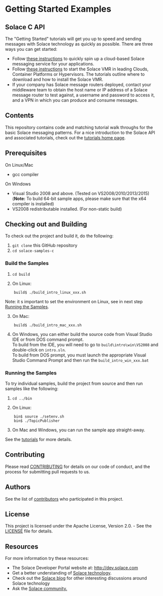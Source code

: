 # Getting Started Examples
## Solace C API

The "Getting Started" tutorials will get you up to speed and sending messages with Solace technology as quickly as possible. There are three ways you can get started:

- Follow [these instructions](https://cloud.solace.com/learn/group_getting_started/ggs_signup.html) to quickly spin up a cloud-based Solace messaging service for your applications.
- Follow [these instructions](https://docs.solace.com/Solace-SW-Broker-Set-Up/Setting-Up-SW-Brokers.htm) to start the Solace VMR in leading Clouds, Container Platforms or Hypervisors. The tutorials outline where to download and how to install the Solace VMR.
- If your company has Solace message routers deployed, contact your middleware team to obtain the host name or IP address of a Solace message router to test against, a username and password to access it, and a VPN in which you can produce and consume messages.

## Contents

This repository contains code and matching tutorial walk throughs for the basic Solace messaging patterns. For a nice introduction to the Solace API and associated tutorials, check out the [tutorials home page](https://dev.solace.com/samples/solace-samples-c/).

## Prerequisites ##

On Linux/Mac
- gcc compiler

On Windows
- Visual Studio 2008 and above. (Tested on VS2008/2010/2013/2015)  
  (**Note:** To build 64-bit sample apps, please make sure that the x64 compiler is installed)
- VS2008 redistributable installed. (For non-static build)

## Checking out and Building

To check out the project and build it, do the following:

  1. `git clone` this GitHub repository
  2. `cd solace-samples-c`
 
### Build the Samples

1. `cd build`  

2. On Linux:  
```
    build$ ./build_intro_linux_xxx.sh
```
Note: it s important to set the environment on Linux, see in next step [Running the Samples](#running-the-samples).

3. On Mac:
```
    build$ ./build_intro_mac_xxx.sh
```
4. On Windows, you can either build the source code from Visual Studio IDE or from DOS command prompt.   
To build from the IDE, you will need to go to `build\intro\win\VS2008` and double-click on `intro.sln`.  
To build from DOS prompt, you must launch the appropriate Visual Studio Command Prompt and then run the `build_intro_win_xxx.bat`

### Running the Samples

To try individual samples, build the project from source and then run samples like the following:

1. `cd ../bin`

2. On Linux:
```
    bin$ source ./setenv.sh
    bin$ ./TopicPublisher
```

3. On Mac and Windows, you can run the sample app straight-away.  

See the [tutorials](https://dev.solace.com/samples/solace-samples-c/) for more details.

## Contributing

Please read [CONTRIBUTING](CONTRIBUTING.md) for details on our code of conduct, and the process for submitting pull requests to us.

## Authors

See the list of [contributors](https://github.com/SolaceSamples/solace-samples-c/contributors) who participated in this project.

## License

This project is licensed under the Apache License, Version 2.0. - See the [LICENSE](LICENSE) file for details.

## Resources

For more information try these resources:

- The Solace Developer Portal website at: http://dev.solace.com
- Get a better understanding of [Solace technology](https://solace.com/products/tech/).
- Check out the [Solace blog](http://dev.solace.com/blog/) for other interesting discussions around Solace technology
- Ask the [Solace community.](https://solace.com/downloads/)
